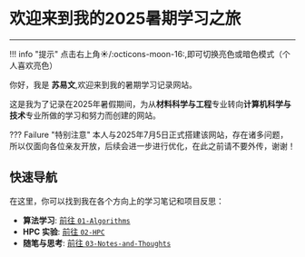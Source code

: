 # 欢迎来到我的2025暑期学习之旅

---

!!! info "提示"
    点击右上角:sunny:/:octicons-moon-16:,即可切换亮色或暗色模式（个人喜欢亮色）

    
你好，我是 **苏易文**,欢迎来到我的暑期学习记录网站。

这是我为了记录在2025年暑假期间，为从**材料科学与工程**专业转向**计算机科学与技术**专业所做的学习和努力而创建的网站。


??? Failure "特别注意"
    本人与2025年7月5日正式搭建该网站，存在诸多问题，所以仅面向各位亲友开放，后续会进一步进行优化，在此之前请不要外传，谢谢！
## 快速导航

在这里，你可以找到我在各个方向上的学习笔记和项目反思：

* **算法学习**: [前往 `01-Algorithms`](01-Algorithms/index.md/)
* **HPC 实验**: [前往 `02-HPC`](02-HPC/)
* **随笔与思考**: [前往 `03-Notes-and-Thoughts`](03-Notes-and-Thoughts/)
  



 

